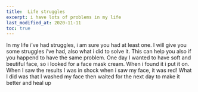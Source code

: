 ```yaml
---
title:  Life struggles
excerpt: i have lots of problems in my life
last_modified_at: 2020-11-11
toc: true
---
```

In my life i’ve had struggles, i am sure you had at least one. I will give you some struggles i’ve had, also what i did to solve it. This can help you also if you happend to have the same problem. One day I wanted to have soft and beutiful face, so i looked for a face mask cream. When i found it i put it on. When I saw the results I was in shock when i saw my face, it was red! What I did was that I washed my face then waited for the next day to make it better and heal up
